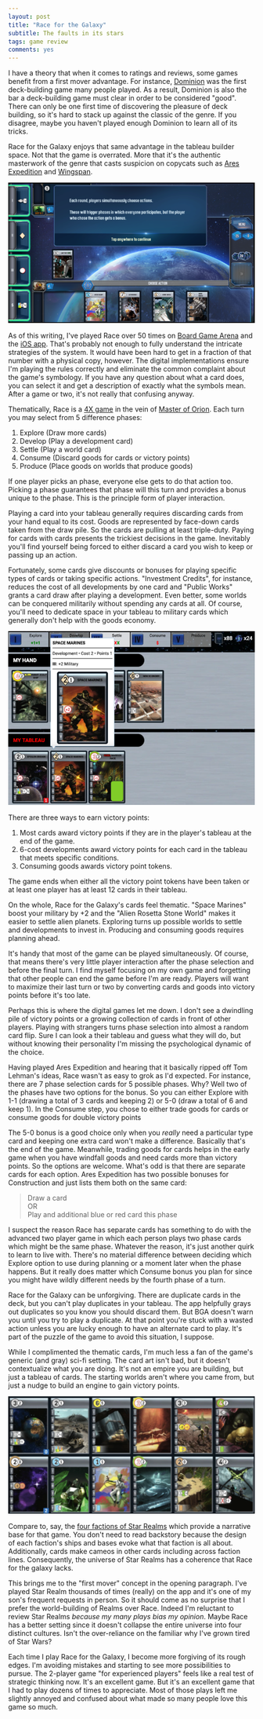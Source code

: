 ```yaml
---
layout: post
title: "Race for the Galaxy"
subtitle: The faults in its stars
tags: game review
comments: yes
---
```


I have a theory that when it comes to ratings and reviews, some games
benefit from a first mover advantage. For instance,
[Dominion](https://boardgamegeek.com/boardgame/36218/dominion) was the
first deck-building game many people played. As a result, Dominion is
also the bar a deck-building game must clear in order to be considered
"good". There can only be one first time of discovering the pleasure
of deck building, so it's hard to stack up against the classic of the
genre. If you disagree, maybe you haven't played enough Dominion to
learn all of its tricks.

Race for the Galaxy enjoys that same advantage in the tableau builder
space. Not that the game is overrated. More that it's the authentic
masterwork of the genre that casts suspicion on copycats such as [Ares
Expedition](https://jlericson.com/2022/07/30/ares_expedition.html) and
[Wingspan](https://jlericson.com/2019/12/29/review-wingspan.html).

[![Race for the Galaxy app tutorial](/images/race_for_the_galaxy.png)](/images_raw/race_for_the_galaxy.png)

As of this writing, I've played Race over 50 times on [Board Game
Arena](https://boardgamearena.com/gamepanel?game=raceforthegalaxy) and
the [iOS
app](https://apps.apple.com/us/app/race-for-the-galaxy/id1190675052). That's
probably not enough to fully understand the intricate strategies of
the system. It would have been hard to get in a fraction of that
number with a physical copy, however. The digital implementations ensure I'm
playing the rules correctly and eliminate the common complaint about
the game's symbology. If you have any question about what a card does,
you can select it and get a description of exactly what the symbols
mean. After a game or two, it's not really that confusing anyway.

Thematically, Race is a [4X game](https://en.wikipedia.org/wiki/4X) in
the vein of [Master of
Orion](https://en.wikipedia.org/wiki/Master_of_Orion). Each turn you
may select from 5 difference phases:

1. Explore (Draw more cards)
2. Develop (Play a development card)
3. Settle (Play a world card)
4. Consume (Discard goods for cards or victory points)
5. Produce (Place goods on worlds that produce goods)

If one player picks an phase, everyone else gets to do that action
too. Picking a phase guarantees that phase will this turn and provides
a bonus unique to the phase. This is the principle form of player
interaction.

Playing a card into your tableau generally requires discarding cards
from your hand equal to its cost. Goods are represented by face-down
cards taken from the draw pile. So the cards are pulling at least
triple-duty. Paying for cards with cards presents the trickiest
decisions in the game. Inevitably you'll find yourself being forced to
either discard a card you wish to keep or passing up an action.

Fortunately, some cards give discounts or bonuses for playing specific
types of cards or taking specific actions. "Investment Credits", for
instance, reduces the cost of all developments by one card and "Public
Works" grants a card draw after playing a development. Even better,
some worlds can be conquered militarily without spending any cards at
all. Of course, you'll need to dedicate space in your tableau to
military cards which generally don't help with the goods economy.

![Pursuing a military strategy on BGA](/images/race_for_the_galaxy_BGA.png)

There are three ways to earn victory points:

1. Most cards award victory points if they are in the player's tableau
   at the end of the game.
2. 6-cost developments award victory points for each card in the
   tableau that meets specific conditions.
3. Consuming goods awards victory point tokens.

The game ends when either all the victory point tokens have been taken
or at least one player has at least 12 cards in their tableau.

On the whole, Race for the Galaxy's cards feel thematic. "Space
Marines" boost your military by +2 and the "Alien Rosetta Stone World"
makes it easier to settle alien planets. Exploring turns up possible
worlds to settle and developments to invest in. Producing and
consuming goods requires planning ahead. 

It's handy that most of the game can be played simultaneously. Of
course, that means there's very little player interaction after the
phase selection and before the final turn. I find myself focusing on
my own game and forgetting that other people can end the game before
I'm are ready. Players will want to maximize their last turn or two
by converting cards and goods into victory points before it's too
late.

Perhaps this is where the digital games let me down. I don't see a
dwindling pile of victory points or a growing collection of cards in
front of other players. Playing with strangers turns phase
selection into almost a random card flip. Sure I can look a their
tableau and guess what they will do, but without knowing their
personality I'm missing the psychological dynamic of the choice.

Having played Ares Expedition and hearing that it basically ripped off
Tom Lehman's ideas, Race wasn't as easy to grok as I'd expected. For
instance, there are 7 phase selection cards for 5 possible
phases. Why? Well two of the phases have two options for the bonus. So
you can either Explore with 1-1 (drawing a total of 3 cards and
keeping 2) or 5-0 (draw a total of 6 and keep 1). In the Consume step,
you chose to either trade goods for cards or consume goods for
double victory points

The 5-0 bonus is a good choice only when you _really_ need a
particular type card and keeping one extra card won't make a
difference. Basically that's the end of the game. Meanwhile, trading
goods for cards helps in the early game when you have windfall goods
and need cards more than victory points. So the options are
welcome. What's odd is that there are separate cards for each
option. Ares Expedition has two possible bonuses for Construction and
just lists them both on the same card:

> Draw a card  
> OR  
> Play and additional blue or red card this phase

I suspect the reason Race has separate cards has something to do with
the advanced two player game in which each person plays two phase
cards which might be the same phase. Whatever the reason, it's just
another quirk to learn to live with. There's no material difference
between deciding which Explore option to use during planning or a
moment later when the phase happens. But it really does matter which
Consume bonus you plan for since you might have wildly different needs
by the fourth phase of a turn.

Race for the Galaxy can be unforgiving. There are duplicate cards in
the deck, but you can't play duplicates in your tableau. The app
helpfully grays out duplicates so you know you should discard
them. But BGA doesn't warn you until you try to play a duplicate.  At
that point you're stuck with a wasted action unless you are lucky
enough to have an alternate card to play. It's part of the puzzle of
the game to avoid this situation, I suppose.

While I complimented the thematic cards, I'm much less a fan of the
game's generic (and gray) sci-fi setting. The card art isn't bad, but
it doesn't contextualize what you are doing. It's not an empire you
are building, but just a tableau of cards. The starting worlds aren't
where you came from, but just a nudge to build an engine to gain
victory points.

[![](/images/race_for_the_galaxy_cards.png)](/images_raw/race_for_the_galaxy_cards.png)

Compare to, say, the [four factions of Star
Realms](https://www.starrealms.com/factions/) which provide a
narrative base for that game. You don't need to read backstory because
the design of each faction's ships and bases evoke what that faction
is all about. Additionally, cards make cameos in other cards including
across faction lines. Consequently, the universe of Star Realms has a
coherence that Race for the galaxy lacks.

This brings me to the "first mover" concept in the opening
paragraph. I've played Star Realm thousands of times (really) on
the app and it's one of my son's frequent requests in person. So it
should come as no surprise that I prefer the world-building of Realms
over Race. Indeed I'm reluctant to review Star Realms _because my many
plays bias my opinion_.  Maybe Race has a better setting since it
doesn't collapse the entire universe into four distinct
cultures. Isn't the over-reliance on the familiar why I've grown tired
of Star Wars?

Each time I play Race for the Galaxy, I become more forgiving of its
rough edges. I'm avoiding mistakes and starting to see more
possibilities to pursue. The 2-player game "for experienced players"
feels like a real test of strategic thinking now. It's an excellent
game. But it's an excellent game that I had to play dozens of times to
appreciate. Most of those plays left me slightly annoyed and confused
about what made so many people love this game so much.
